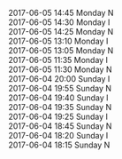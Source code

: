 2017-06-05 14:45 Monday  N  
2017-06-05 14:30 Monday  I  
2017-06-05 14:25 Monday  N  
2017-06-05 13:10 Monday  I  
2017-06-05 13:05 Monday  N  
2017-06-05 11:35 Monday  I  
2017-06-05 11:30 Monday  N  
2017-06-04 20:00 Sunday  I  
2017-06-04 19:55 Sunday  N  
2017-06-04 19:40 Sunday  I  
2017-06-04 19:35 Sunday  N  
2017-06-04 19:25 Sunday  I  
2017-06-04 18:45 Sunday  N  
2017-06-04 18:20 Sunday  I  
2017-06-04 18:15 Sunday  N  
